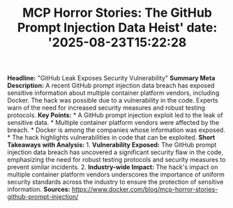 ﻿---
title: "MCP Horror Stories: The GitHub Prompt Injection Data Heist'
date: '2025-08-23T15:22:28"
category: "Markets"
summary: ""
slug: "mcp horror stories the github prompt injection data heist"
source_urls:
  - "https://www.docker.com/blog/mcp-horror-stories-github-prompt-injection/"
seo:
  title: "MCP Horror Stories: The GitHub Prompt Injection Data Heist | Hash n Hedge'
  description: '"
  keywords: ["news", "markets", "brief"]
---
**Headline:** "GitHub Leak Exposes Security Vulnerability"  **Summary Meta Description:**  A recent GitHub prompt injection data breach has exposed sensitive information about multiple container platform vendors, including Docker. The hack was possible due to a vulnerability in the code. Experts warn of the need for increased security measures and robust testing protocols.  **Key Points:**  *   A GitHub prompt injection exploit led to the leak of sensitive data. *   Multiple container platform vendors were affected by the breach. *   Docker is among the companies whose information was exposed. *   The hack highlights vulnerabilities in code that can be exploited.  **Short Takeaways with Analysis:**  1.  **Vulnerability Exposed:** The GitHub prompt injection data breach has uncovered a significant security flaw in the code, emphasizing the need for robust testing protocols and security measures to prevent similar incidents. 2.  **Industry-wide Impact:** The hack's impact on multiple container platform vendors underscores the importance of uniform security standards across the industry to ensure the protection of sensitive information.  **Sources:** https://www.docker.com/blog/mcp-horror-stories-github-prompt-injection/ 
